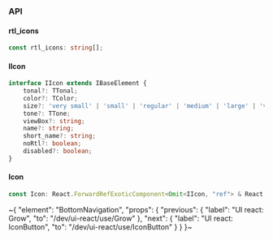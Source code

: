 

### API

#### rtl_icons

```ts
const rtl_icons: string[];
```

#### IIcon

```ts
interface IIcon extends IBaseElement {
    tonal?: TTonal;
    color?: TColor;
    size?: 'very small' | 'small' | 'regular' | 'medium' | 'large' | 'very large' | number;
    tone?: TTone;
    viewBox?: string;
    name?: string;
    short_name?: string;
    noRtl?: boolean;
    disabled?: boolean;
}
```

#### Icon

```ts
const Icon: React.ForwardRefExoticComponent<Omit<IIcon, "ref"> & React.RefAttributes<unknown>>;
```


~{
  "element": "BottomNavigation",
  "props": {
    "previous": {
      "label": "UI react: Grow",
      "to": "/dev/ui-react/use/Grow"
    },
    "next": {
      "label": "UI react: IconButton",
      "to": "/dev/ui-react/use/IconButton"
    }
  }
}~
